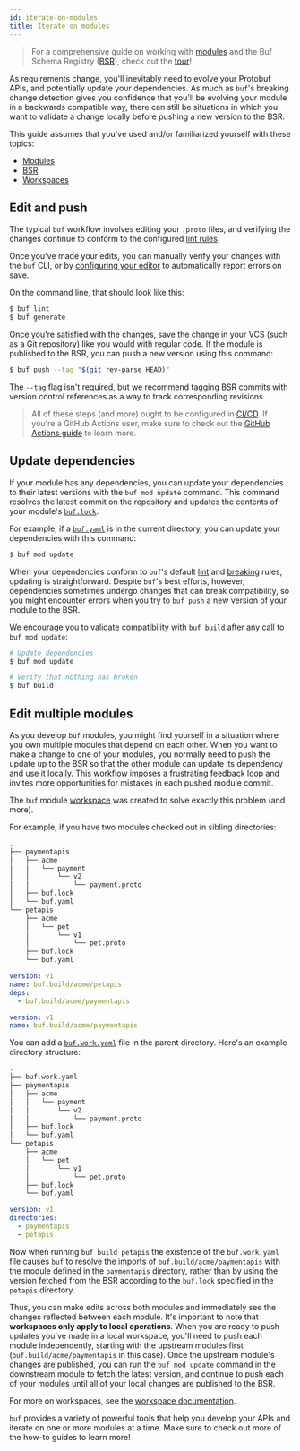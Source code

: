 ```yaml
---
id: iterate-on-modules
title: Iterate on modules
---
```


> For a comprehensive guide on working with
> [modules](../bsr/overview.mdx#modules) and the Buf Schema Registry
> ([BSR](../bsr/overview.mdx)), check out the [tour](../tour/introduction.md)!

As requirements change, you'll inevitably need to evolve your Protobuf APIs, and
potentially update your dependencies. As much as `buf`'s breaking change
detection gives you confidence that you'll be evolving your module in a
backwards compatible way, there can still be situations in which you want to
validate a change locally before pushing a new version to the BSR.

This guide assumes that you've used and/or familiarized yourself with these
topics:

- [Modules](../bsr/overview.mdx#modules)
- [BSR](../bsr/overview.mdx)
- [Workspaces](../reference/workspaces.mdx)

## Edit and push

The typical `buf` workflow involves editing your `.proto` files, and verifying
the changes continue to conform to the configured
[lint rules](../lint/rules.md).

Once you've made your edits, you can manually verify your changes with the `buf`
CLI, or by [configuring your editor](../editor-integration.mdx) to automatically
report errors on save.

On the command line, that should look like this:

```sh
$ buf lint
$ buf generate
```

Once you're satisfied with the changes, save the change in your VCS (such as a
Git repository) like you would with regular code. If the module is published to
the BSR, you can push a new version using this command:

```sh
$ buf push --tag "$(git rev-parse HEAD)"
```

The `--tag` flag isn't required, but we recommend tagging BSR commits with
version control references as a way to track corresponding revisions.

> All of these steps (and more) ought to be configured in
> [CI/CD](../ci-cd/how-to.mdx). If you're a GitHub Actions user, make sure to
> check out the [GitHub Actions guide](../ci-cd/reference.md) to learn
> more.

## Update dependencies

If your module has any dependencies, you can update your dependencies to their
latest versions with the `buf mod update` command. This command resolves the
latest commit on the repository and updates the contents of your module's
[`buf.lock`](../configuration/v1/buf-lock.md).

For example, if a [`buf.yaml`](../configuration/v1/buf-yaml.md) is in the
current directory, you can update your dependencies with this command:

```sh
$ buf mod update
```

When your dependencies conform to `buf`'s default [lint](../lint/rules.md) and
[breaking](../breaking/rules.md) rules, updating is straightforward. Despite
`buf`'s best efforts, however, dependencies sometimes undergo changes that can
break compatibility, so you might encounter errors when you try to `buf push` a
new version of your module to the BSR.

We encourage you to validate compatibility with `buf build` after any call to
`buf mod update`:

```sh
# Update dependencies
$ buf mod update

# Verify that nothing has broken
$ buf build
```

## Edit multiple modules

As you develop `buf` modules, you might find yourself in a situation where you
own multiple modules that depend on each other. When you want to make a change
to one of your modules, you normally need to push the update up to the BSR so
that the other module can update its dependency and use it locally. This
workflow imposes a frustrating feedback loop and invites more opportunities for
mistakes in each pushed module commit.

The `buf` module [workspace](../reference/workspaces.mdx) was created to solve
exactly this problem (and more).

For example, if you have two modules checked out in sibling directories:

```sh
.
├── paymentapis
│   ├── acme
│   │   └── payment
│   │       └── v2
│   │           └── payment.proto
│   ├── buf.lock
│   └── buf.yaml
└── petapis
    ├── acme
    │   └── pet
    │       └── v1
    │           └── pet.proto
    ├── buf.lock
    └── buf.yaml
```

```yaml title="petapis/buf.yaml"
version: v1
name: buf.build/acme/petapis
deps:
  - buf.build/acme/paymentapis
```

```yaml title="paymentapis/buf.yaml"
version: v1
name: buf.build/acme/paymentapis
```

You can add a [`buf.work.yaml`](../configuration/v1/buf-work-yaml.md) file in
the parent directory. Here's an example directory structure:

```sh
.
├── buf.work.yaml
├── paymentapis
│   ├── acme
│   │   └── payment
│   │       └── v2
│   │           └── payment.proto
│   ├── buf.lock
│   └── buf.yaml
└── petapis
    ├── acme
    │   └── pet
    │       └── v1
    │           └── pet.proto
    ├── buf.lock
    └── buf.yaml
```

```yaml title="buf.work.yaml"
version: v1
directories:
  - paymentapis
  - petapis
```

Now when running `buf build petapis` the existence of the `buf.work.yaml` file
causes `buf` to resolve the imports of `buf.build/acme/paymentapis` with the
module defined in the `paymentapis` directory, rather than by using the version
fetched from the BSR according to the `buf.lock` specified in the `petapis`
directory.

Thus, you can make edits across both modules and immediately see the changes
reflected between each module. It's important to note that **workspaces only
apply to local operations**. When you are ready to push updates you've made in a
local workspace, you'll need to push each module independently, starting with
the upstream modules first (`buf.build/acme/paymentapis` in this case). Once the
upstream module's changes are published, you can run the `buf mod update`
command in the downstream module to fetch the latest version, and continue to
push each of your modules until all of your local changes are published to the
BSR.

For more on workspaces, see the
[workspace documentation](../reference/workspaces.mdx).

`buf` provides a variety of powerful tools that help you develop your APIs and
iterate on one or more modules at a time. Make sure to check out more of the
how-to guides to learn more!
